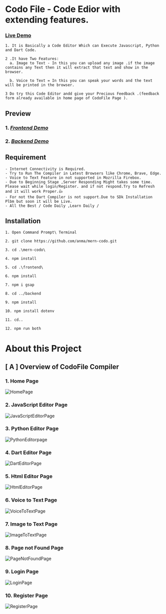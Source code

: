 # Codo File - Code Edior with extending features.

 ### **[Live Demo ](https://codofile-85b0c.web.app/)**
    1. It is Basically a Code Editor Which can Execute Javascript, Python and Dart Code. 

    2 .It have Two Features:
      a. Image to Text - In this you can upload any image .if the image contains any Text then it will extract that text and show in the browser.

      b. Voice to Text = In this you can speak your words and the text will be printed in the browser.
    
    3 Do try this Code Editor andd give your Precious Feedback .(feedback form already available in home page of CodoFile Page ).

 ## Preview 

 ### 1. *[Frontend Demo](https://codofile-85b0c.web.app/)*
 ### 2. *[Backend Demo](https://codofile-backend.onrender.com/)*
  
  ## Requirement

    - Internet Connectivity is Required.
    - Try to Run The Compiler in Latest Browsers like Chrome, Brave, Edge.
    - Voice to Text Feature in not supported in Mozrilla Firebox.
    - Due to Beginning Stage ,Server Responding Might takes some time. Please wait while login/Register. and if not respond.Try to Refresh and it will work Proper.👍
    - For not the Dart Compiler is not support.Due to SDk Installation Plbm but soon it will be Live.
    - All the Best / Code Daily ,Learn Daily /

  ## Installation 
    1. Open Command Prompt\ Terminal

    2. git clone https://github.com/anma/mern-codo.git

    3. cd .\mern-codo\

    4. npm install

    5. cd .\frontend\

    6. npm install

    7. npm i gsap

    8. cd ../backend

    9. npm install

    10. npm install dotenv

    11. cd..

    12. npm run both

# About this Project

## [ A ] Overview of CodoFile Compiler 
  <!-- ![Overview](./images/overview.png) -->
  ### 1. Home Page
  ![HomePage](./documentation/Project%20Assets/HomePage.PNG)

  ### 2. JavaScript Editor Page
  ![JavaScriptEditorPage](./documentation/Project%20Assets/JavascriptEditorPage.PNG)

  ### 3. Python Editor Page
  ![PythonEditorpage](./documentation/Project%20Assets/PythonEditorPage.PNG)

  ### 4. Dart Editor Page
  ![DartEditorPage](./documentation/Project%20Assets/DartPage.PNG)

  ### 5. Html Editor Page
  ![HtmlEditorPage](./documentation/Project%20Assets/htmlPage.PNG)

  ### 6. Voice to Text Page
  ![VoiceToTextPage](./documentation/Project%20Assets/Image2TextPage.PNG)

  ### 7. Image to Text Page
  ![ImageToTextPage](./documentation/Project%20Assets/Voice2TextPage.PNG)

  ### 8. Page not Found Page
  ![PageNotFoundPage](./documentation/Project%20Assets/PagenotfoundPage.PNG)

  ### 9. Login Page
  ![LoginPage](./documentation/Project%20Assets/LoginPage.PNG)

  ### 10. Register Page
  ![RegisterPage](./documentation/Project%20Assets/RegisterPage.PNG)